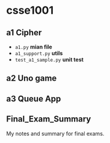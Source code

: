 # csse1001

## a1 Cipher

- `a1.py` **mian file**
- `a1_support.py` **utils**
- `test_a1_sample.py` **unit test**

## a2 Uno game

## a3 Queue App

## Final_Exam_Summary

My notes and summary for final exams.